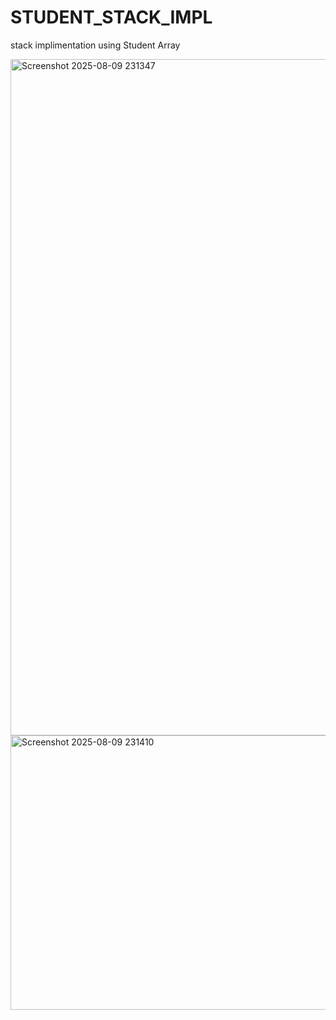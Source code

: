 # STUDENT_STACK_IMPL
stack implimentation using Student Array


<img width="1919" height="1082" alt="Screenshot 2025-08-09 231347" src="https://github.com/user-attachments/assets/304c1f13-4aaa-4060-9d02-e2132b2291df" />
<img width="884" height="439" alt="Screenshot 2025-08-09 231410" src="https://github.com/user-attachments/assets/8668a55e-3d00-4dfe-91c1-29b77a791ca9" />

